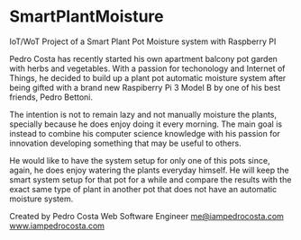 # SmartPlantMoisture
IoT/WoT Project of a Smart Plant Pot Moisture system with Raspberry PI

Pedro Costa has recently started his own apartment balcony pot garden with herbs and vegetables.
With a passion for techonology and Internet of Things, he decided to build up a plant pot automatic moisture system after being gifted with a brand new Raspiberry Pi 3 Model B by one of his best friends, Pedro Bettoni.

The intention is not to remain lazy and not manually moisture the plants, specially because he does enjoy doing it every morning. The main goal is instead to combine his computer science knowledge with his passion for innovation developing something that may be useful to others.

He would like to have the system setup for only one of this pots since, again, he does enjoy watering the plants everyday himself. He will keep the smart system setup for that pot for a while and compare the results with the exact same type of plant in another pot that does not have an automatic moisture system.

Created by
Pedro Costa
Web Software Engineer
me@iampedrocosta.com
www.iampedrocosta.com
